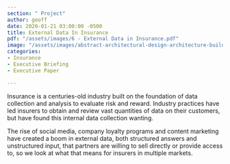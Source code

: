 ```yaml
---
section: " Project"
author: geoff
date: 2020-01-21 03:00:00 -0500
title: External Data In Insurance
pdf: "/assets/images/6 - External Data in Insurance.pdf"
image: "/assets/images/abstract-architectural-design-architecture-building-136419.jpg"
categories:
- Insurance
- Executive Briefing
- Executive Paper

---
```

Insurance is a centuries-old industry built on the foundation of data collection and analysis to evaluate risk and reward. Industry practices have led insurers to obtain and review vast quantities of data on their customers, but have found this internal data collection wanting.

The rise of social media, company loyalty programs and content marketing have created a boom in external data, both structured answers and unstructured input, that partners are willing to sell directly or provide access to, so we look at what that means for insurers in multiple markets.